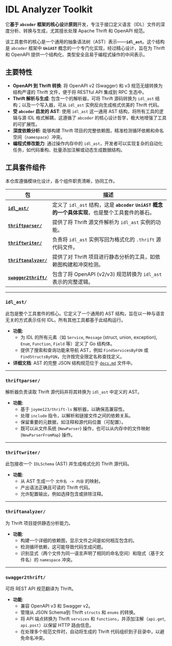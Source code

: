 # IDL Analyzer Toolkit

它**基于 `abcoder` 框架的核心设计原则**开发，专注于接口定义语言（IDL）文件的深度分析、转换与生成，尤其擅长处理 Apache Thrift 和 OpenAPI 规范。

该工具套件的核心是一个通用的抽象语法树（AST）表示——**`idl_ast`**。这个结构是 `abcoder` 框架中 **`UniAST`** 概念的一个专门化实现，经过精心设计，旨在为 Thrift 和 OpenAPI 提供一个结构化、类型安全且易于编程式操作的中间表示。

## 主要特性

-   **OpenAPI 到 Thrift 转换**: 将 OpenAPI v2 (Swagger) 和 v3 规范无缝转换为结构严谨的 Thrift 文件，便于将 RESTful API 集成到 RPC 生态中。
-   **Thrift 解析与生成**: 包含一个的解析器，可将 Thrift 源码转换为 `idl_ast` 结构；以及一个写入器，可从 `idl_ast` 实例反向生成格式优美的 Thrift 代码。
-   **受 `abcoder` 启发的 AST**: 使用 `idl_ast` 这一通用 AST 结构，将所有工具的逻辑与源 IDL 格式解耦，这遵循了 `abcoder` 的核心设计哲学，极大地增强了工具的可扩展性。
-   **深度依赖分析**: 能够构建 Thrift 项目的完整依赖图，精准检测循环依赖和命名空间（`namespace`）冲突。
-   **编程式修改能力**: 通过操作内存中的 `idl_ast`，开发者可以实现复杂的自动化任务，如代码重构、批量添加注解或动态生成数据结构。

## 工具套件组件

本仓库遵循模块化设计，各个组件职责清晰，协同工作。

| 包 | 描述 |
| --- | --- |
| **[`idl_ast/`](#idl_ast)** | 定义了 `idl_ast` 结构，这是 **`abcoder` `UniAST` 概念的一个具体实现**，也是整个工具套件的基石。 |
| **[`thriftparser/`](#thriftparser)** | 提供了将 Thrift 源文件解析为 `idl_ast` 实例的功能。 |
| **[`thriftwriter/`](#thriftwriter)** | 负责将 `idl_ast` 实例写回为格式化的 `.thrift` 源代码文件。 |
| **[`thriftanalyzer/`](#thriftanalyzer)** | 提供了对 Thrift 项目进行静态分析的工具，如依赖图构建和冲突检测。 |
| **[`swagger2thrift/`](#swagger2thrift)** | 包含了将 OpenAPI (v2/v3) 规范转换为 `idl_ast` 表示的完整逻辑。 |

---
### <a name="idl_ast"></a> `idl_ast/`

此包是整个工具套件的核心。它定义了一个通用的 AST 结构，旨在以一种与语言无关的方式表示任何 IDL。所有其他工具都基于此结构运行。

-   **功能**:
    -   为 IDL 的所有元素（如 `Service`, `Message` (struct, union, exception), `Enum`, `Function`, `Field` 等）定义了 Go 结构体。
    -   提供了搜索和查询功能来导航 AST，例如 `FindServicesByFQN` 或 `FindStructsByFQN`，允许按完全限定名称查找定义。
-   **详细文档**: AST 的完整 JSON 结构规范位于 [`decs.md`](idl_ast/decs.md) 文件中。

---
### <a name="thriftparser"></a> `thriftparser/`

解析器负责读取 Thrift 源代码并将其转换为 `idl_ast` 中定义的 AST。

-   **功能**:
    -   基于 `joyme123/thrift-ls` 解析器，以确保高兼容性。
    -   处理 `include` 指令，以解析和链接文件之间的依赖关系。
    -   保留重要的元数据，如注释和源代码位置（可配置）。
    -   既可以从文件系统 (`NewParser`) 操作，也可以从内存中的文件映射 (`NewParserFromMap`) 操作。

---
### <a name="thriftwriter"></a> `thriftwriter/`

此包接收一个 `IDLSchema` (AST) 并生成格式化的 Thrift 源代码。

-   **功能**:
    -   从 AST 生成一个 `文件名 -> 内容` 的映射。
    -   产出语法正确且可读的 Thrift 代码。
    -   允许配置输出，例如选择包含或排除注释。

---
### <a name="thriftanalyzer"></a> `thriftanalyzer/`

为 Thrift 项目提供静态分析能力。

-   **功能**:
    -   构建一个详细的依赖图，显示文件之间是如何相互包含的。
    -   检测循环依赖，这可能导致代码生成问题。
    -   识别显式（两个文件为同一语言声明了相同的命名空间）和隐式（基于文件名）的 `namespace` 冲突。

---
### <a name="swagger2thrift"></a> `swagger2thrift/`

可将 REST API 规范翻译为 Thrift。

-   **功能**:
    -   兼容 OpenAPI v3 和 Swagger v2。
    -   管理从 JSON Schema到 Thrift `structs` 和 `enums` 的转换。
    -   将 API 端点转换为 Thrift `services` 和 `functions`，并添加注解（`api.get`, `api.post`）以保留 HTTP 路由信息。
    -   在处理多个规范文件时，自动将生成的 Thrift 代码组织到子目录中，以避免命名冲突。
